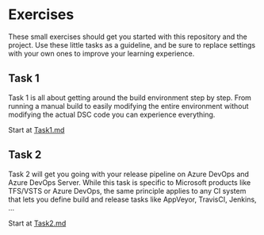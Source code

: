 # Exercises

These small exercises should get you started with this repository and the project. Use these little tasks as a guideline, and be sure to replace settings with your own ones to improve your learning experience.

## Task 1

Task 1 is all about getting around the build environment step by step. From running a manual build to easily modifying the entire environment without modifying the actual DSC code you can experience everything.  

Start at [Task1.md](Task1.md)

## Task 2

Task 2 will get you going with your release pipeline on Azure DevOps and Azure DevOps Server. While this task is specific to Microsoft products like TFS/VSTS or Azure DevOps, the same principle applies to any CI system that lets you define build and release tasks like AppVeyor, TravisCI, Jenkins, ...  

Start at [Task2.md](Task2.md)